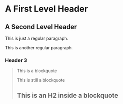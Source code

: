 # A First Level Header

## A Second Level Header

This is just a regular paragraph.

This is another regular paragraph.

### Header 3

> This is a blockquote
> 
> This is still a blockquote
>
> ## This is an H2 inside a blockquote
